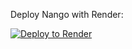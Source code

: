 Deploy Nango with Render:

[![Deploy to Render](https://render.com/images/deploy-to-render-button.svg)](https://render.com/deploy?repo=https://github.com/wzulfikar/nango-render)
